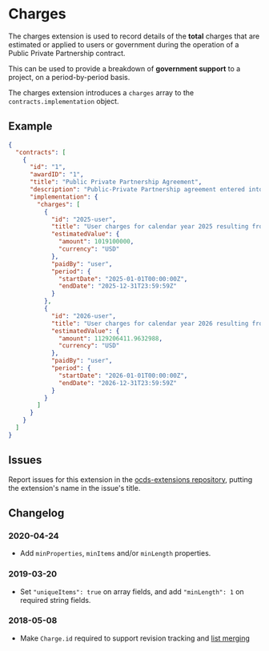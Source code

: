 # Charges

The charges extension is used to record details of the **total** charges that are estimated or applied to users or government during the operation of a Public Private Partnership contract.

This can be used to provide a breakdown of **government support** to a project, on a period-by-period basis.

The charges extension introduces a `charges` array to the `contracts.implementation` object.

## Example

```json
{
  "contracts": [
    {
      "id": "1",
      "awardID": "1",
      "title": "Public Private Partnership Agreement",
      "description": "Public-Private Partnership agreement entered into by and between telecoms promoter, together with national fibre infrastructure and the special purpose vehicle Mega Consortium Ltd",
      "implementation": {
        "charges": [
          {
            "id": "2025-user",
            "title": "User charges for calendar year 2025 resulting from 4G, 3G, voice and SMS tariffs",
            "estimatedValue": {
              "amount": 1019100000,
              "currency": "USD"
            },
            "paidBy": "user",
            "period": {
              "startDate": "2025-01-01T00:00:00Z",
              "endDate": "2025-12-31T23:59:59Z"
            }
          },
          {
            "id": "2026-user",
            "title": "User charges for calendar year 2026 resulting from 4G, 3G, voice and SMS tariffs",
            "estimatedValue": {
              "amount": 1129206411.9632988,
              "currency": "USD"
            },
            "paidBy": "user",
            "period": {
              "startDate": "2026-01-01T00:00:00Z",
              "endDate": "2026-12-31T23:59:59Z"
            }
          }
        ]
      }
    }
  ]
}
```

## Issues

Report issues for this extension in the [ocds-extensions repository](https://github.com/open-contracting/ocds-extensions/issues), putting the extension's name in the issue's title.

## Changelog

### 2020-04-24

- Add `minProperties`, `minItems` and/or `minLength` properties.

### 2019-03-20

- Set `"uniqueItems": true` on array fields, and add `"minLength": 1` on required string fields.

### 2018-05-08

- Make `Charge.id` required to support revision tracking and [list merging](https://standard.open-contracting.org/latest/en/schema/merging/#array-values)
